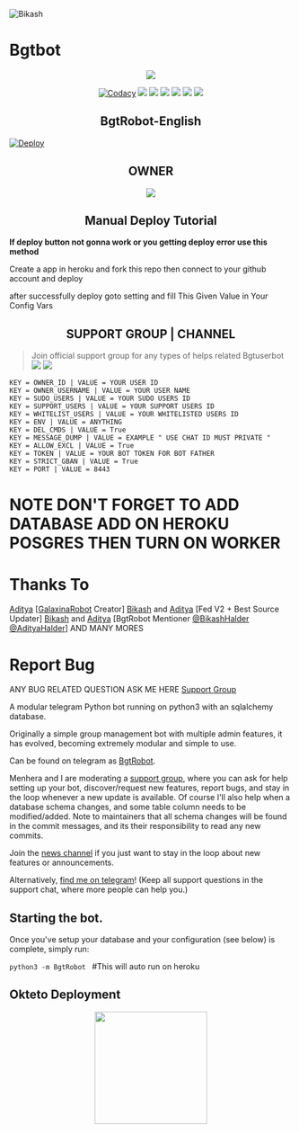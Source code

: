 ![Bikash](https://te.legra.ph/file/840fed0100164af249bb8.jpg)
# Bgtbot 

<p align="center";

<a href="https://github.com/IAMBIKASHHALDER/BgtRobot"> <img src="https://img.shields.io/badge/Accepting-Contribution-red?style=for-the-badge&logo=appveyor" /></a>        

</p>

<p align="center">
    <a href="https://app.codacy.com/manual/IambikashHalder/BgtRobot/dashboard"> <img src="https://img.shields.io/codacy/grade/4d58f2a402b54aed8a7d95f7add45a81?color=brightgreen&logo=codacy&logoColor=green&style=for-the-badge" alt="Codacy" /></a>
    <a href="https://github.com/IAMBIKASHHALDER/BgtRobot"> <img src="https://img.shields.io/github/languages/code-size/IAMBIKASHHALDER/BgtRobot?color=purple&style=for-the-badge" /></a>
    <a href="https://github.com/IAMBIKASHHALDER/BgtRobot/commits/IAMBIKASHHALDER"> <img src="https://img.shields.io/github/last-commit/IAMBIKASHHALDER/BgtRobot?color=red&style=for-the-badge" /></a>
    <a href="https://github.com/IAMBIKASHHALDER/BgtRobot/issues"> <img src="https://img.shields.io/github/issues/IAMBIKASHHALDER/BgtRobot?color=yellow&style=for-the-badge" /></a>
    <a href="https://github.com/IAMBIKASHHALDER/BgtRobot/network/members"> <img src="https://img.shields.io/github/forks/IAMBIKASHHALDER/BgtRobot?color=green&style=for-the-badge" /></a>  
    <a href="https://pypi.org/project/python-telegram-bot/"> <img src="https://img.shields.io/pypi/v/python-telegram-bot?color=yellow&label=python-telegram-bot&logo=python&logoColor=green&style=for-the-badge" /></a>
     <a href="https://github.com/IAMBIKASHHALDER/BgtRobot/graphs/contributors?from=2021-05-23&to=2021-06-04&type=c"> <img src="https://img.shields.io/github/contributors/IAMBIKASHHALDER/BgtRobot?style=for-the-badge" /></a>        
</p>

<h2 align="center";>BgtRobot-English</h2>

[![Deploy](https://www.herokucdn.com/deploy/button.svg)](https://heroku.com/deploy?template=https://github.com/IAMBIKASHHALDER/BgtRobot)


<h2 align="center";>OWNER</h2>

<p align='center'>   <a href="https://t.me/BikashHalder"> <img src="https://img.shields.io/badge/Owner-Bikash-red?style=for-the-badge&logo=telegram" /></a> </p>

<h2 align="center";> Manual Deploy Tutorial</h2>

<b>If deploy button not gonna work or you getting deploy error use this method</b>

Create a app in heroku and fork this repo then  connect to your github account and deploy

after successfully deploy goto setting and fill This Given Value in Your Config Vars

<h2 align="center";>SUPPORT GROUP | CHANNEL</h2>

> Join official support group for any types of helps related Bgtuserbot <br>
<a href="https://t.me/BikashGedgetsTech"><img src="https://img.shields.io/badge/Join-Telegram%20Channel-red.svg?logo=Telegram"></a>
<a href="https://t.me/Bgt_Chat"><img src="https://img.shields.io/badge/Join-Telegram%20Group-blue.svg?logo=telegram"></a>
```
KEY = OWNER_ID | VALUE = YOUR USER ID 
KEY = OWNER_USERNAME | VALUE = YOUR USER NAME  
KEY = SUDO_USERS | VALUE = YOUR SUDO USERS ID 
KEY = SUPPORT_USERS | VALUE = YOUR SUPPORT USERS ID 
KEY = WHITELIST_USERS | VALUE = YOUR WHITELISTED USERS ID 
KEY = ENV | VALUE = ANYTHING 
KEY = DEL_CMDS | VALUE = True 
KEY = MESSAGE_DUMP | VALUE = EXAMPLE " USE CHAT ID MUST PRIVATE " 
KEY = ALLOW_EXCL | VALUE = True 
KEY = TOKEN | VALUE = YOUR BOT TOKEN FOR BOT FATHER 
KEY = STRICT_GBAN | VALUE = True 
KEY = PORT | VALUE = 8443 
```
# NOTE DON'T FORGET TO ADD DATABASE ADD ON HEROKU POSGRES THEN TURN ON WORKER
# Thanks To

[Aditya](https://t.me/adityahalder) [[GalaxinaRobot](https://t.me/galaxinarobot) Creator]
[Bikash](https://t.me/BikashHalder) and [Aditya](https://t.me/adityahalder) [Fed V2 + Best Source Updater]
[Bikash](https://t.me/bikashhalder) and [Aditya](https://t.me/adityahalder) [BgtRobot Mentioner [@BikashHalder](https://t.me/bikashhalder) [@AdityaHalder](https://t.me/adityahalder)]
AND MANY MORES

# Report Bug
ANY BUG RELATED QUESTION ASK ME HERE
[Support Group](https://t.me/Bgt_Chat)


A modular telegram Python bot running on python3 with an sqlalchemy database.

Originally a simple group management bot with multiple admin features, it has evolved, becoming extremely modular and 
simple to use.

Can be found on telegram as [BgtRobot](https://t.me/Bgtrobot). 

Menhera and I are moderating a [support group](https://t.me/Bgt_Chat), where you can ask for help setting up your
bot, discover/request new features, report bugs, and stay in the loop whenever a new update is available. Of course
I'll also help when a database schema changes, and some table column needs to be modified/added. Note to maintainers that all schema changes will be found in the commit messages, and its their responsibility to read any new commits.

Join the [news channel](https://t.me/BikashGedgetsTech) if you just want to stay in the loop about new features or
announcements.

Alternatively, [find me on telegram](https://t.me/BikashHalder)! (Keep all support questions in the support chat, where more people can help you.)

## Starting the bot.

Once you've setup your database and your configuration (see below) is complete, simply run:

`python3 -m BgtRobot ` #This will auto run on heroku

## Okteto Deployment

<p align="center">
<a href="https://cloud.okteto.com/deploy?repository=https://github.com/IAMBIKASHHALDER/BgtRobot"><img src="https://img.shields.io/badge/Deploy%20To%20Okteto-informational?style=for-the-badge&logo=Okteto" width="200""/></p></a>

